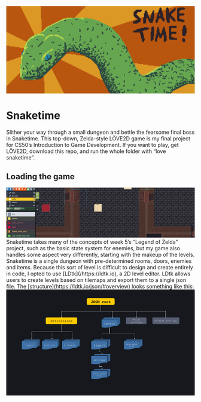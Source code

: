 <img alt="Title image" src="/readme-images/title.png?raw=true">

# Snaketime
Slither your way through a small dungeon and bettle the fearsome final boss in Snaketime. This top-down, Zelda-style LÖVE2D game is my final project for CS50’s Introduction to Game Development. If you want to play, get LÖVE2D, download this repo, and run the whole folder with “love snaketime”.

## Loading the game
<img alt="LDtk screenshot" src="/readme-images/ldtk-screen.png?raw=true">
Snaketime takes many of the concepts of week 5’s “Legend of Zelda” project, such as the basic state system for enemies, but my game also handles some aspect very differently, starting with the makeup of the levels. Snaketime is a single dungeon with pre-determined rooms, doors, enemies and items. Because this sort of level is difficult to design and create entirely in code, I opted to use [LDtk](/https://ldtk.io), a 2D level editor. LDtk allows users to create levels based on tilemaps and export them to a single json file. The [structure](https://ldtk.io/json/#overview) looks something like this:

<img alt="LDtk JSON chart" src="/readme-images/ldtk-json-chart.png?raw=true">
